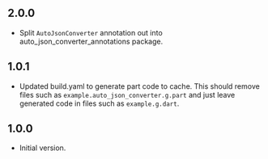 ## 2.0.0

- Split `AutoJsonConverter` annotation out into auto_json_converter_annotations package.

## 1.0.1

- Updated build.yaml to generate part code to cache. This should remove files such as `example.auto_json_converter.g.part` and just leave generated code in files such as `example.g.dart`.

## 1.0.0

- Initial version.
